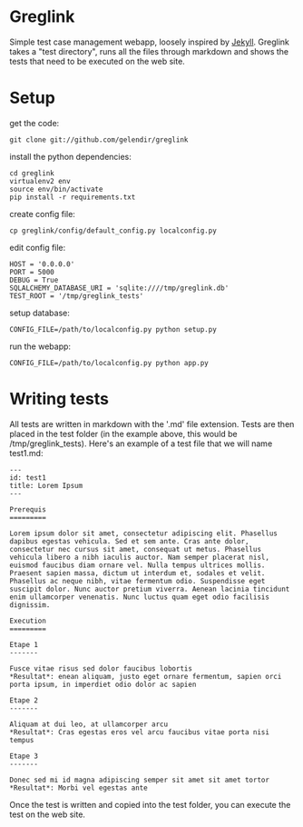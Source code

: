 Greglink
========

Simple test case management webapp, loosely inspired by [Jekyll](https://github.com/mojombo/jekyll).
Greglink takes a "test directory", runs all the files through markdown and shows the tests that need to be executed
on the web site.

Setup
=====

get the code:

    git clone git://github.com/gelendir/greglink

install the python dependencies:

    cd greglink
    virtualenv2 env
    source env/bin/activate
    pip install -r requirements.txt

create config file:

    cp greglink/config/default_config.py localconfig.py

edit config file:

    HOST = '0.0.0.0'
    PORT = 5000
    DEBUG = True
    SQLALCHEMY_DATABASE_URI = 'sqlite:////tmp/greglink.db'
    TEST_ROOT = '/tmp/greglink_tests'

setup database:

    CONFIG_FILE=/path/to/localconfig.py python setup.py

run the webapp:

    CONFIG_FILE=/path/to/localconfig.py python app.py


Writing tests
=============

All tests are written in markdown with the '.md' file extension. Tests are then placed in the test folder (in the example above, this would be /tmp/greglink_tests). 
Here's an example of a test file that we will name test1.md:

~~~
---
id: test1
title: Lorem Ipsum
---

Prerequis
=========

Lorem ipsum dolor sit amet, consectetur adipiscing elit. Phasellus dapibus egestas vehicula. Sed et sem ante. Cras ante dolor, consectetur nec cursus sit amet, consequat ut metus. Phasellus vehicula libero a nibh iaculis auctor. Nam semper placerat nisl, euismod faucibus diam ornare vel. Nulla tempus ultrices mollis. Praesent sapien massa, dictum ut interdum et, sodales et velit. Phasellus ac neque nibh, vitae fermentum odio. Suspendisse eget suscipit dolor. Nunc auctor pretium viverra. Aenean lacinia tincidunt enim ullamcorper venenatis. Nunc luctus quam eget odio facilisis dignissim. 

Execution
=========

Etape 1
-------

Fusce vitae risus sed dolor faucibus lobortis
*Resultat*: enean aliquam, justo eget ornare fermentum, sapien orci porta ipsum, in imperdiet odio dolor ac sapien

Etape 2
-------

Aliquam at dui leo, at ullamcorper arcu
*Resultat*: Cras egestas eros vel arcu faucibus vitae porta nisi tempus

Etape 3
-------

Donec sed mi id magna adipiscing semper sit amet sit amet tortor
*Resultat*: Morbi vel egestas ante
~~~

Once the test is written and copied into the test folder, you can execute the test on the web site.
